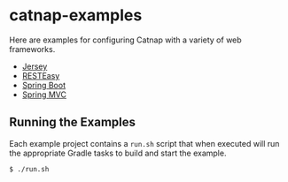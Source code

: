 # catnap-examples
Here are examples for configuring Catnap with a variety of web frameworks.

* [Jersey](catnap-examples-jersey)
* [RESTEasy](catnap-examples-resteasy)
* [Spring Boot](catnap-examples-springboot)
* [Spring MVC](catnap-examples-springmvc)

## Running the Examples

Each example project contains a `run.sh` script that when executed will run the appropriate Gradle tasks to build
and start the example.

```
$ ./run.sh
```

